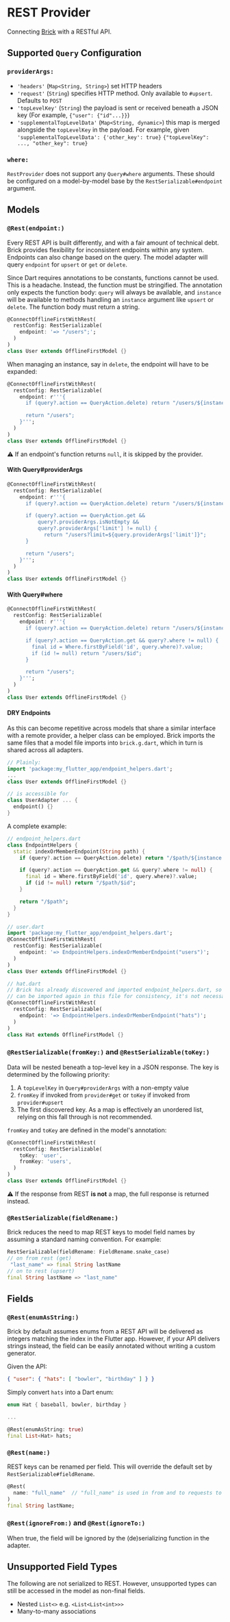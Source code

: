 # REST Provider

Connecting [Brick](https://github.com/greenbits/brick) with a RESTful API.

## Supported `Query` Configuration

### `providerArgs:`

* `'headers'` (`Map<String, String>`) set HTTP headers
* `'request'` (`String`) specifies HTTP method. Only available to `#upsert`. Defaults to `POST`
* `'topLevelKey'` (`String`) the payload is sent or received beneath a JSON key (For example, `{"user": {"id"...}}`)
* `'supplementalTopLevelData'` (`Map<String, dynamic>`) this map is merged alongside the `topLevelKey` in the payload. For example, given `'supplementalTopLevelData': {'other_key': true}` `{"topLevelKey": ..., "other_key": true}`

### `where:`

`RestProvider` does not support any `Query#where` arguments. These should be configured on a model-by-model base by the `RestSerializable#endpoint` argument.

## Models

### `@Rest(endpoint:)`

Every REST API is built differently, and with a fair amount of technical debt. Brick provides flexibility for inconsistent endpoints within any system. Endpoints can also change based on the query. The model adapter will query `endpoint` for `upsert` or `get` or `delete`.

Since Dart requires annotations to be constants, functions cannot be used. This is a headache. Instead, the function must be stringified. The annotation only expects the function body: `query` will always be available, and `instance` will be available to methods handling an `instance` argument like `upsert` or `delete`. The function body must return a string.

```dart
@ConnectOfflineFirstWithRest(
  restConfig: RestSerializable(
    endpoint: '=> "/users";';
  )
)
class User extends OfflineFirstModel {}
```

When managing an instance, say in `delete`, the endpoint will have to be expanded:

```dart
@ConnectOfflineFirstWithRest(
  restConfig: RestSerializable(
    endpoint: r'''{
      if (query?.action == QueryAction.delete) return "/users/${instance.id}";

      return "/users";
    }''';
  )
)
class User extends OfflineFirstModel {}
```

:warning: If an endpoint's function returns `null`, it is skipped by the provider.

#### With Query#providerArgs

```dart
@ConnectOfflineFirstWithRest(
  restConfig: RestSerializable(
    endpoint: r'''{
      if (query?.action == QueryAction.delete) return "/users/${instance.id}";

      if (query?.action == QueryAction.get &&
          query?.providerArgs.isNotEmpty &&
          query?.providerArgs['limit'] != null) {
            return "/users?limit=${query.providerArgs['limit']}";
      }

      return "/users";
    }''';
  )
)
class User extends OfflineFirstModel {}
```

#### With Query#where

```dart
@ConnectOfflineFirstWithRest(
  restConfig: RestSerializable(
    endpoint: r'''{
      if (query?.action == QueryAction.delete) return "/users/${instance.id}";

      if (query?.action == QueryAction.get && query?.where != null) {
        final id = Where.firstByField('id', query.where)?.value;
        if (id != null) return "/users/$id";
      }

      return "/users";
    }''';
  )
)
class User extends OfflineFirstModel {}
```

#### DRY Endpoints

As this can become repetitive across models that share a similar interface with a remote provider, a helper class can be employed. Brick imports the same files that a model file imports into `brick.g.dart`, which in turn is shared across all adapters.

```dart
// Plainly:
import 'package:my_flutter_app/endpoint_helpers.dart';
...
class User extends OfflineFirstModel {}

// is accessible for
class UserAdapter ... {
  endpoint() {}
}
```

A complete example:

```dart
// endpoint_helpers.dart
class EndpointHelpers {
  static indexOrMemberEndpoint(String path) {
    if (query?.action == QueryAction.delete) return "/$path/${instance.id}";

    if (query?.action == QueryAction.get && query?.where != null) {
      final id = Where.firstByField('id', query.where)?.value;
      if (id != null) return "/$path/$id";
    }

    return "/$path";
  }
}

// user.dart
import 'package:my_flutter_app/endpoint_helpers.dart';
@ConnectOfflineFirstWithRest(
  restConfig: RestSerializable(
    endpoint: '=> EndpointHelpers.indexOrMemberEndpoint("users")';
  )
)
class User extends OfflineFirstModel {}

// hat.dart
// Brick has already discovered and imported endpoint_helpers.dart, so while it
// can be imported again in this file for consistency, it's not necessary
@ConnectOfflineFirstWithRest(
  restConfig: RestSerializable(
    endpoint: '=> EndpointHelpers.indexOrMemberEndpoint("hats")';
  )
)
class Hat extends OfflineFirstModel {}
```

### `@RestSerializable(fromKey:)` and `@RestSerializable(toKey:)`

Data will be nested beneath a top-level key in a JSON response. The key is determined by the following priority:

1) A `topLevelKey` in `Query#providerArgs` with a non-empty value
1) `fromKey` if invoked from `provider#get` or `toKey` if invoked from `provider#upsert`
1) The first discovered key. As a map is effectively an unordered list, relying on this fall through is not recommended.

`fromKey` and `toKey` are defined in the model's annotation:

```dart
@ConnectOfflineFirstWithRest(
  restConfig: RestSerializable(
    toKey: 'user',
    fromKey: 'users',
  )
)
class User extends OfflineFirstModel {}
```

:warning: If the response from REST **is not** a map, the full response is returned instead.

### `@RestSerializable(fieldRename:)`

Brick reduces the need to map REST keys to model field names by assuming a standard naming convention. For example:

```dart
RestSerializable(fieldRename: FieldRename.snake_case)
// on from rest (get)
 "last_name" => final String lastName
// on to rest (upsert)
final String lastName => "last_name"
```

## Fields

### `@Rest(enumAsString:)`

Brick by default assumes enums from a REST API will be delivered as integers matching the index in the Flutter app. However, if your API delivers strings instead, the field can be easily annotated without writing a custom generator.

Given the API:

```json
{ "user": { "hats": [ "bowler", "birthday" ] } }
```

Simply convert `hats` into a Dart enum:

```dart
enum Hat { baseball, bowler, birthday }

...

@Rest(enumAsString: true)
final List<Hat> hats;
```

### `@Rest(name:)`

REST keys can be renamed per field. This will override the default set by `RestSerializable#fieldRename`.

```dart
@Rest(
  name: "full_name"  // "full_name" is used in from and to requests to REST instead of "last_name"
)
final String lastName;
```

### `@Rest(ignoreFrom:)` and `@Rest(ignoreTo:)`

When true, the field will be ignored by the (de)serializing function in the adapter.

## Unsupported Field Types

The following are not serialized to REST. However, unsupported types can still be accessed in the model as non-final fields.

* Nested `List<>` e.g. `<List<List<int>>>`
* Many-to-many associations
